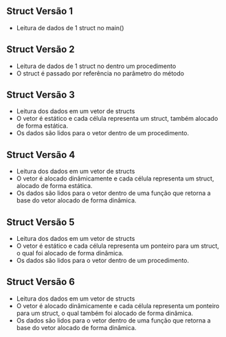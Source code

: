 ## 	Struct Versão 1
*	Leitura de dados de 1 struct no main()
## 	Struct Versão 2
*	Leitura de dados de 1 struct no dentro um procedimento
*	O struct é passado por referência no parâmetro do método
## 	Struct Versão 3
*	Leitura dos dados em um vetor de structs
*	O vetor é estático e cada célula representa um struct, também alocado de forma estática.
*	Os dados são lidos para o vetor dentro de um procedimento.
## 	Struct Versão 4
*	Leitura dos dados em um vetor de structs
*	O vetor é alocado dinâmicamente e cada célula representa um struct, alocado de forma estática.
*	Os dados são lidos para o vetor dentro de uma função que retorna a base do vetor alocado de forma dinâmica.
## 	Struct Versão 5
*	Leitura dos dados em um vetor de structs
*	O vetor é estático e cada célula representa um ponteiro para um struct, o qual foi alocado de forma dinâmica.
*	Os dados são lidos para o vetor dentro de um procedimento.
## 	Struct Versão 6
*	Leitura dos dados em um vetor de structs
*	O vetor é alocado dinâmicamente e cada célula representa um ponteiro para um struct, o qual também foi alocado de forma dinâmica.
*	Os dados são lidos para o vetor dentro de uma função que retorna a base do vetor alocado de forma dinâmica.
